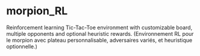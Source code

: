 # morpion_RL
Reinforcement learning Tic-Tac-Toe environment with customizable board, multiple opponents and optional heuristic rewards. (Environnement RL pour le morpion avec plateau personnalisable, adversaires variés, et heuristique optionnelle.)
